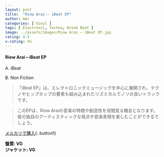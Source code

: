 ```yaml
---
layout: post
title:  "Riow Arai – iBeat EP"
author: mmr
categories: [ Vinyl ]
tags: [ Electronic, Techno, Break Beat ]
image: ../assets/images/Riow Arai – iBeat EP.jpg
rating: 4.5
v-rating: VG
---
```


#### Riow Arai – iBeat EP


A. iBeat


B. Non Fiction


> 「iBeat EP」は、エレクトロニックミュージックを中心に展開され、テクノやヒップホップの要素も組み込まれたリズミカルでノリの良いトラックです。

> このEPは、Riow Araiの音楽の特徴や創造性を垣間見る機会となります。彼の独自のアーティスティックな視点や音楽表現を楽しむことができるでしょう。


[メルカリで購入](https://jp.mercari.com/item/m37746721700){:.button1}


<div class="mt-4 mb-4 d-flex align-items-center">
<strong class="mr-1">盤質: VG</strong>
</div>
<div class="mt-4 mb-4 d-flex align-items-center">
<strong class="mr-1">ジャケット: VG</strong>
</div>